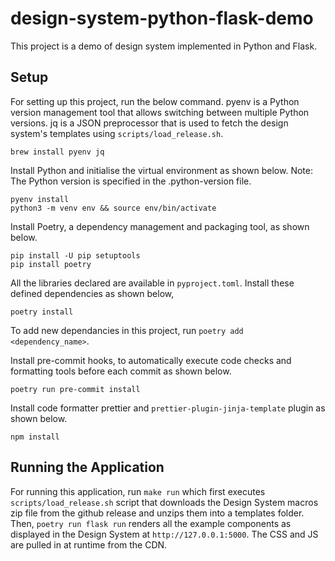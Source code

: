 # design-system-python-flask-demo

This project is a demo of design system implemented in Python and Flask.

## Setup

For setting up this project, run the below command. pyenv is a Python version management tool that allows switching between multiple Python versions. jq is a JSON preprocessor that is used to fetch the design system's templates using `scripts/load_release.sh`.

```
brew install pyenv jq
```

Install Python and initialise the virtual environment as shown below.
Note: The Python version is specified in the .python-version file.

```
pyenv install
python3 -m venv env && source env/bin/activate
```

Install Poetry, a dependency management and packaging tool, as shown below.

```
pip install -U pip setuptools
pip install poetry
```

All the libraries declared are available in `pyproject.toml`. Install these defined dependencies as shown below,

```
poetry install
```

To add new dependancies in this project, run `poetry add <dependency_name>`.

Install pre-commit hooks, to automatically execute code checks and formatting tools before each commit as shown below.

```
poetry run pre-commit install
```

Install code formatter prettier and `prettier-plugin-jinja-template` plugin as shown below.

```
npm install
```

## Running the Application

For running this application, run `make run` which first executes `scripts/load_release.sh` script that downloads the Design System macros zip file from the github release and unzips them into a templates folder. Then, `poetry run flask run` renders all the example components as displayed in the Design System at `http://127.0.0.1:5000`. The CSS and JS are pulled in at runtime from the CDN.
